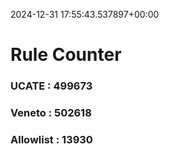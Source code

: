 2024-12-31 17:55:43.537897+00:00
# Rule Counter 
 ### UCATE : 499673

 ### Veneto : 502618

 ### Allowlist : 13930